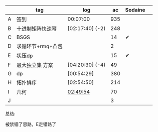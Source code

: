 |      | tag               | log                                                          | ac   | Sodaine |      |
| ---- | ----------------- | ------------------------------------------------------------ | ---- | ------- | ---- |
| A    | 签到              | 00:07:00                                                     | 935  |         |      |
| B    | 十进制矩阵快速幂  | [02:17:40] (-2)                                              | 248  |         |      |
| C    | BSGS              |                                                              | 14   |   ✔      |      |
| D    | 求循环节+rmq+凸包 |                                                              | 2    |         |      |
| E    | 状压dp            |                                                              | 15   | ✔       |      |
| F    | 最大独立集 方案   | [04:20:30] (-4)                                              | 49   |         |      |
| G    | dp                | [00:54:29]                                                   | 380  |         |      |
| H    | 拓扑排序          | [02:54:50]                                                   | 214  |         |      |
| I    | 几何              | [02:49:54](https://ac.nowcoder.com/acm/contest/view-submission?submissionId=40997617) | 70   |         |      |
| J    |                   |                                                              | 3    |         |      |



总结:

被禁锢了思路，E走错路了
